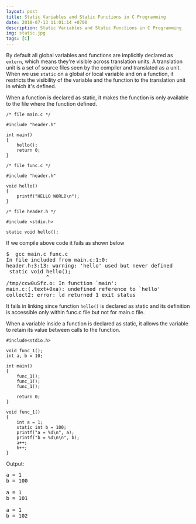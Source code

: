 ```yaml
---
layout: post
title: Static Variables and Static Functions in C Programming
date: 2018-07-13 11:01:14 +0700
description: Static Variables and Static Functions in C Programming
img: static.jpg
tags: [C]
---
```

By default all global variables and functions are implicitly declared as <code>extern</code>, which means they're visible across translation units. A translation unit is a set of source files seen by the compiler and translated as a unit. When we use <code>static</code> on a global or local variable and on a function, it restricts the visibility of the variable and the function to the translation unit in which it's defined.

When a function is declared as static, it makes the function is only available to the file where the function defined.

<pre>
<code data-language="c">/* file main.c */

#include "header.h"

int main()
{
    hello();
    return 0;
}</code>
</pre>

<pre>
<code data-language="c">/* file func.c */

#include "header.h"

void hello()
{
    printf("HELLO WORLD\n");
}</code>
</pre>

<pre>
<code data-language="c">/* file header.h */

#include &lt;stdio.h&gt;

static void hello();</code>
</pre>

If we compile above code it fails as shown below

<pre>
$  gcc main.c func.c
In file included from main.c:1:0:
header.h:3:13: warning: 'hello' used but never defined
 static void hello();
             ^
/tmp/ccw0uSfz.o: In function `main':
main.c:(.text+0xa): undefined reference to `hello'
collect2: error: ld returned 1 exit status
</pre>

It fails in linking since function <code>hello()</code> is declared as static and its definition is accessible only within func.c file but not for main.c file.

When a variable inside a function is declared as static, it allows the variable to retain its value between calls to the
 function.

<pre>
<code data-language="c">#include&lt;stdio.h&gt;

void func_1();
int a, b = 10;

int main()
{
    func_1();
    func_1();
    func_1();

    return 0;
}

void func_1()
{
    int a = 1;
    static int b = 100;
    printf("a = %d\n", a);
    printf("b = %d\n\n", b);
    a++;
    b++;
}</code>
</pre>

Output:

<pre>
a = 1
b = 100

a = 1
b = 101

a = 1
b = 102
</pre>
